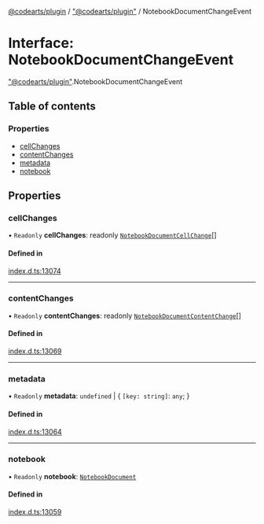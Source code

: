 [@codearts/plugin](../README.md) / ["@codearts/plugin"](../modules/_codearts_plugin_.md) / NotebookDocumentChangeEvent

# Interface: NotebookDocumentChangeEvent

["@codearts/plugin"](../modules/_codearts_plugin_.md).NotebookDocumentChangeEvent

## Table of contents

### Properties

- [cellChanges](codearts_plugin_.NotebookDocumentChangeEvent.md#cellchanges)
- [contentChanges](codearts_plugin_.NotebookDocumentChangeEvent.md#contentchanges)
- [metadata](codearts_plugin_.NotebookDocumentChangeEvent.md#metadata)
- [notebook](codearts_plugin_.NotebookDocumentChangeEvent.md#notebook)

## Properties

### cellChanges

• `Readonly` **cellChanges**: readonly [`NotebookDocumentCellChange`](codearts_plugin_.NotebookDocumentCellChange.md)[]

#### Defined in

[index.d.ts:13074](https://github.com/huaweicloud/cloudide-plugin-api/blob/a4193a8/index.d.ts#L13074)

___

### contentChanges

• `Readonly` **contentChanges**: readonly [`NotebookDocumentContentChange`](codearts_plugin_.NotebookDocumentContentChange.md)[]

#### Defined in

[index.d.ts:13069](https://github.com/huaweicloud/cloudide-plugin-api/blob/a4193a8/index.d.ts#L13069)

___

### metadata

• `Readonly` **metadata**: `undefined` \| { `[key: string]`: `any`;  }

#### Defined in

[index.d.ts:13064](https://github.com/huaweicloud/cloudide-plugin-api/blob/a4193a8/index.d.ts#L13064)

___

### notebook

• `Readonly` **notebook**: [`NotebookDocument`](codearts_plugin_.NotebookDocument.md)

#### Defined in

[index.d.ts:13059](https://github.com/huaweicloud/cloudide-plugin-api/blob/a4193a8/index.d.ts#L13059)
